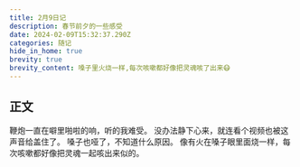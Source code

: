 ```yaml
---
title: 2月9日记
description: 春节前夕的一些感受
date: 2024-02-09T15:32:37.290Z
categories: 随记
hide_in_home: true
brevity: true
brevity_content: 嗓子里火烧一样,每次咳嗽都好像把灵魂咳了出来😷
---
```

## 正文
鞭炮一直在噼里啪啦的响，听的我难受。
没办法静下心来，就连看个视频也被这声音给盖住了。
嗓子也哑了，不知道什么原因。
像有火在嗓子眼里面烧一样，每次咳嗽都好像把灵魂一起咳出来似的。



